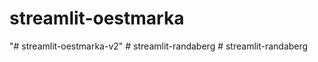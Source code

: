 # streamlit-oestmarka
"# streamlit-oestmarka-v2" 
#   s t r e a m l i t - r a n d a b e r g  
 #   s t r e a m l i t - r a n d a b e r g  
 